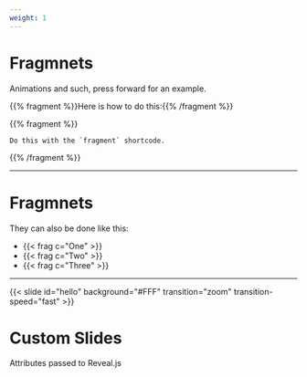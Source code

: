 ```yaml
---
weight: 1
---
```


# Fragmnets
Animations and such, press forward for an example.

{{% fragment %}}Here is how to do this:{{% /fragment %}}

{{% fragment %}}
```
Do this with the `fragment` shortcode. 
```
{{% /fragment %}}

---

# Fragmnets
They can also be done like this:
- {{< frag c="One" >}}
- {{< frag c="Two" >}}
- {{< frag c="Three" >}}

--- 

{{< slide id="hello" background="#FFF" transition="zoom" transition-speed="fast" >}}

# Custom Slides
Attributes passed to Reveal.js


